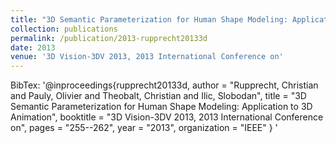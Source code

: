 ```yaml
---
title: "3D Semantic Parameterization for Human Shape Modeling: Application to 3D Animation"
collection: publications
permalink: /publication/2013-rupprecht20133d
date: 2013
venue: '3D Vision-3DV 2013, 2013 International Conference on'
---
```

BibTex: '@inproceedings{rupprecht20133d,
    author = &quot;Rupprecht, Christian and Pauly, Olivier and Theobalt, Christian and Ilic, Slobodan&quot;,
    title = &quot;3D Semantic Parameterization for Human Shape Modeling: Application to 3D Animation&quot;,
    booktitle = &quot;3D Vision-3DV 2013, 2013 International Conference on&quot;,
    pages = &quot;255--262&quot;,
    year = &quot;2013&quot;,
    organization = &quot;IEEE&quot;
}
'